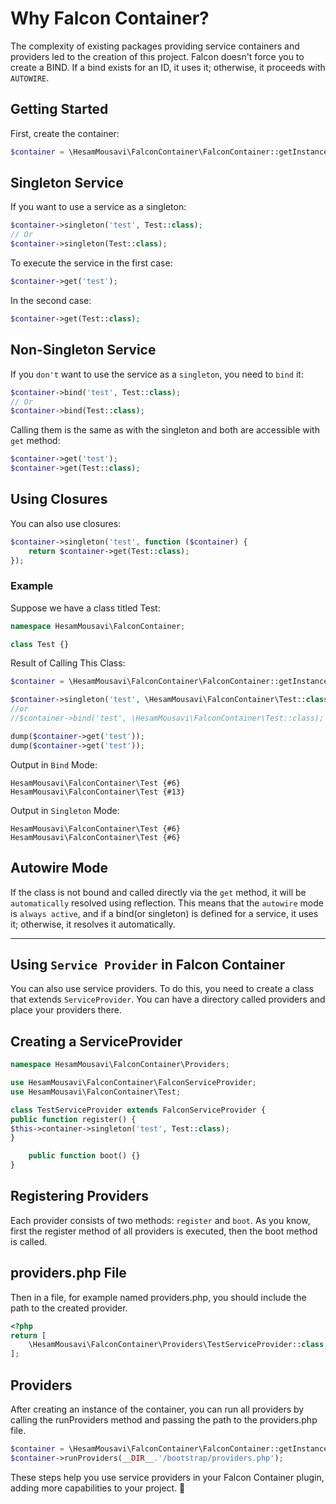 # Why Falcon Container?
The complexity of existing packages providing service containers and providers led to the creation of this project. Falcon doesn't force you to create a BIND. If a bind exists for an ID, it uses it; otherwise, it proceeds with `AUTOWIRE`.

## Getting Started
First, create the container:

~~~php
$container = \HesamMousavi\FalconContainer\FalconContainer::getInstance();
~~~
## Singleton Service
If you want to use a service as a singleton:

~~~php
$container->singleton('test', Test::class);
// Or
$container->singleton(Test::class);
~~~

To execute the service in the first case:

~~~php
$container->get('test');
~~~

In the second case:

~~~php
$container->get(Test::class);
~~~

## Non-Singleton Service
If you `don't` want to use the service as a `singleton`, you need to `bind` it:

~~~php
$container->bind('test', Test::class);
// Or
$container->bind(Test::class);
~~~

Calling them is the same as with the singleton and both are accessible with `get` method:

~~~php
$container->get('test');
$container->get(Test::class);
~~~

## Using Closures
You can also use closures:

~~~php
$container->singleton('test', function ($container) {
    return $container->get(Test::class);
});
~~~

### Example
Suppose we have a class titled Test:

~~~php
namespace HesamMousavi\FalconContainer;

class Test {}
~~~

Result of Calling This Class:
~~~php
$container = \HesamMousavi\FalconContainer\FalconContainer::getInstance();

$container->singleton('test', \HesamMousavi\FalconContainer\Test::class);
//or
//$container->bind('test', \HesamMousavi\FalconContainer\Test::class);

dump($container->get('test'));
dump($container->get('test'));
~~~

Output in `Bind` Mode:
~~~
HesamMousavi\FalconContainer\Test {#6}
HesamMousavi\FalconContainer\Test {#13}
~~~
Output in `Singleton` Mode:
~~~
HesamMousavi\FalconContainer\Test {#6}
HesamMousavi\FalconContainer\Test {#6}
~~~

## Autowire Mode
If the class is not bound and called directly via the `get` method, it will be `automatically` resolved using reflection. This means that the `autowire` mode is `always active`, and if a bind(or singleton) is defined for a service, it uses it; otherwise, it resolves it automatically.

___
## Using `Service Provider` in Falcon Container
You can also use service providers. To do this, you need to create a class that extends `ServiceProvider`. You can have a directory called providers and place your providers there.

## Creating a ServiceProvider
~~~php
namespace HesamMousavi\FalconContainer\Providers;

use HesamMousavi\FalconContainer\FalconServiceProvider;
use HesamMousavi\FalconContainer\Test;

class TestServiceProvider extends FalconServiceProvider {
public function register() {
$this->container->singleton('test', Test::class);
}

    public function boot() {}
}
~~~

## Registering Providers
Each provider consists of two methods: `register` and `boot`. As you know, first the register method of all providers is executed, then the boot method is called.

## providers.php File
Then in a file, for example named providers.php, you should include the path to the created provider.

~~~php
<?php
return [
    \HesamMousavi\FalconContainer\Providers\TestServiceProvider::class,
];
~~~
## Providers
After creating an instance of the container, you can run all providers by calling the runProviders method and passing the path to the providers.php file.

~~~php
$container = \HesamMousavi\FalconContainer\FalconContainer::getInstance();
$container->runProviders(__DIR__.'/bootstrap/providers.php');
~~~

These steps help you use service providers in your Falcon Container plugin, adding more capabilities to your project. 🚀


